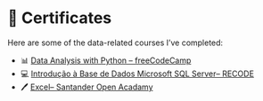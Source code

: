 # 🏅 Certificates

Here are some of the data-related courses I’ve completed:

- 📊 [Data Analysis with Python – freeCodeCamp](https://freecodecamp.org/certification/fcc7bbfba4f-cbae-4df9-8590-691608a5cd82/data-analysis-with-python-v7)
- 💻 [Introdução à Base de Dados Microsoft SQL Server– RECODE](SQL_RECODE.pdf)
- 🖊️ [Excel– Santander Open Acadamy](certificado_excel.pdf)
